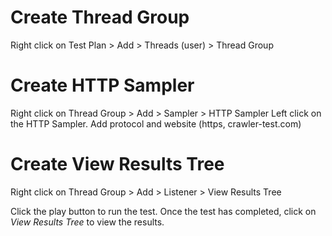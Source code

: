 
# Create Thread Group
Right click on Test Plan > Add > Threads (user) > Thread Group

# Create HTTP Sampler
Right click on Thread Group > Add > Sampler > HTTP Sampler 
Left click on the HTTP Sampler. Add protocol and website (https, crawler-test.com)

# Create View Results Tree
Right click on Thread Group > Add > Listener > View Results Tree

 
Click the play button to run the test. Once the test has completed, click on *View Results Tree* to view the results.
